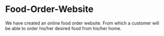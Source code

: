 # Food-Order-Website
We have created an online food order website. From which a customer will be able to order his/her desired food from his/her home.
